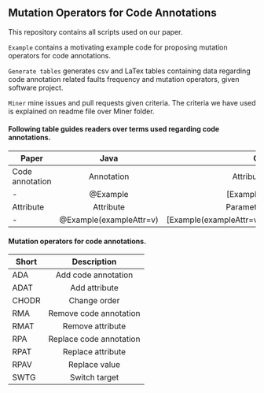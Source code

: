 ## Mutation Operators for Code Annotations
This repository contains all scripts used on our paper.

`Example` contains a motivating example code for proposing mutation operators for code annotations.

`Generate tables`
generates csv and LaTex tables containing data regarding code annotation related faults frequency and mutation operators, given software project.

`Miner`
mine issues and pull requests given criteria. The criteria we have used is explained on readme file over Miner folder.    

#### Following table guides readers over terms used regarding code annotations.

| Paper           | Java                    | C#                        |
| --------------- |:-----------------------:| -------------------------:|
| Code annotation | Annotation              | Attribute                 |
|      -          | @Example                | \[Example\]               |
| Attribute       | Attribute               | Parameter                 |
| -               | @Example(exampleAttr=v) | \[Example(exampleAttr=v)\]|


#### Mutation operators for code annotations.
| Short | Description             |
| ----- |:-----------------------:|
| ADA   | Add code annotation     |
| ADAT  | Add attribute           |
| CHODR | Change order            |
| RMA   | Remove code annotation  |
| RMAT  | Remove attribute        |
| RPA   | Replace code annotation |
| RPAT  | Replace attribute       |
| RPAV  | Replace value           |
| SWTG  | Switch target           |
